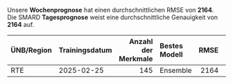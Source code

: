
Unsere __Wochenprognose__ hat einen durchschnittlichen RMSE von __2164__.  
Die SMARD __Tagesprognose__ weist eine durchschnittliche Genauigkeit von __2164__ auf.
    
| ÜNB/Region   | Trainingsdatum   |   Anzahl der Merkmale | Bestes Modell   |   RMSE |   TSO RMSE |
|:-------------|:-----------------|----------------------:|:----------------|-------:|-----------:|
| RTE          | 2025-02-25       |                   145 | Ensemble        |   2164 |       1214 |